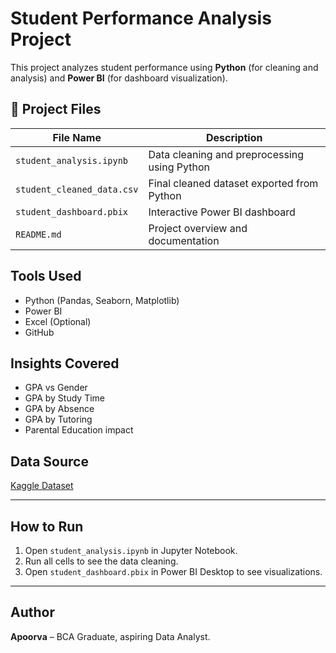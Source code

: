# Student Performance Analysis Project

This project analyzes student performance using **Python** (for cleaning and analysis) and **Power BI** (for dashboard visualization).

## 📁 Project Files

| File Name | Description |
|-----------|-------------|
| `student_analysis.ipynb` | Data cleaning and preprocessing using Python |
| `student_cleaned_data.csv` | Final cleaned dataset exported from Python |
| `student_dashboard.pbix` | Interactive Power BI dashboard |
| `README.md` | Project overview and documentation |

## Tools Used

- Python (Pandas, Seaborn, Matplotlib)
- Power BI
- Excel (Optional)
- GitHub

## Insights Covered

- GPA vs Gender
- GPA by Study Time
- GPA by Absence
- GPA by Tutoring
- Parental Education impact

## Data Source

[Kaggle Dataset](https://www.kaggle.com/datasets/rabieelkharoua/students-performance-dataset)

---

##  How to Run

1. Open `student_analysis.ipynb` in Jupyter Notebook.
2. Run all cells to see the data cleaning.
3. Open `student_dashboard.pbix` in Power BI Desktop to see visualizations.

---

## Author

**Apoorva** – BCA Graduate, aspiring Data Analyst.
